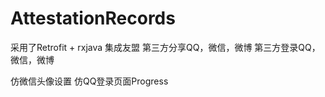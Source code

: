 # AttestationRecords

采用了Retrofit + rxjava
集成友盟
第三方分享QQ，微信，微博
第三方登录QQ，微信，微博

仿微信头像设置
仿QQ登录页面Progress

